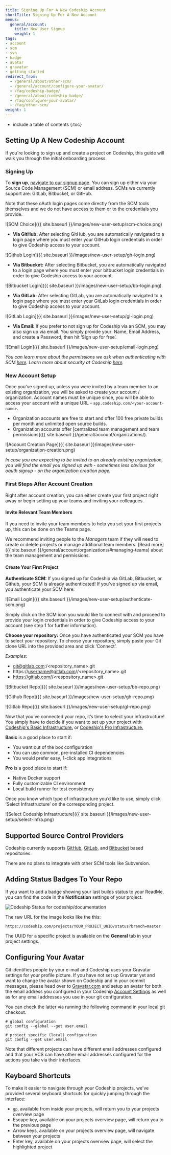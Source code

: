 ```yaml
---
title: Signing Up For A New Codeship Account
shortTitle: Signing Up For A New Account
menus:
  general/account:
    title: New User Signup
    weight: 1
tags:
- account
- scm
- svn
- badge
- avatar
- gravatar
- getting started
redirect_from:
  - /general/about/other-scm/
  - /general/account/configure-your-avatar/
  - /faq/codeship-badge/
  - /general/about/codeship-badge/
  - /faq/configure-your-avatar/
  - /faq/other-scm/
weight: 1
---
```


* include a table of contents
{:toc}

## Setting Up A New Codeship Account

If you're looking to sign up and create a project on Codeship, this guide will walk you through the initial onboarding process.

### Signing Up

To **sign up**, [navigate to our signup page](https://app.codeship.com/registrations/new).  You can sign up either via your Source Code Management (SCM) or email address.  SCMs we currently support are: GitLab, Bitbucket, or GitHub.

Note that these oAuth login pages come directly from the SCM tools themselves and we do not have access to them or to the credentials you provide.

![SCM Choice]({{ site.baseurl }}/images/new-user-setup/scm-choice.png)

- **Via GitHub:**  After selecting GitHub, you are automatically navigated to a login page where you must enter your GitHub login credentials in order to give Codeship access to your account.

![Github Login]({{ site.baseurl }}/images/new-user-setup/gh-login.png)

- **Via Bitbucket:**  After selecting Bitbucket, you are automatically navigated to a login page where you must enter your bitbucket login credentials in order to give Codeship access to your account.

![Bitbucket Login]({{ site.baseurl }}/images/new-user-setup/bb-login.png)

- **Via GitLab:** After selecting GitLab, you are automatically navigated to a login page where you must enter your GitLab login credentials in order to give Codeship access to your account.

![GitLab Login]({{ site.baseurl }}/images/new-user-setup/gl-login.png)

- **Via Email:**   If you prefer to not sign up for Codeship via an SCM, you may also sign up via email.  You simply provide your: Name, Email Address, and create a Password, then hit ‘Sign up for free’.

![Email Login]({{ site.baseurl }}/images/new-user-setup/email-login.png)

*You can learn more about the permissions we ask when authenticating with SCM [here](https://documentation.codeship.com/general/account/permissions/).  Learn more about security at Codeship [here](https://documentation.codeship.com/general/about/security/).*

### New Account Setup

Once you’ve signed up, unless you were invited by a team member to an existing organization, you will be asked to create your account / organization. Account names must be unique since, you will be able to access your account with a unique URL - `app.codeship.com/<your-account-name>`.

* Organization accounts are free to start and offer 100 free private builds per month and unlimited open source builds.
* Organization accounts offer [centralized team management and team permissions]({{ site.baseurl }}/general/account/organizations/).

![Account Creation Page]({{ site.baseurl }}/images/new-user-setup/organization-creation.png)

_In case you are expecting to be invited to an already existing organization, you will find the email you signed up with - sometimes less obvious for oauth signup - on the organization creation page._

### First Steps After Account Creation

Right after account creation, you can either create your first project right away or begin setting up your teams and inviting your colleagues.

#### Invite Relevant Team Members

If you need to invite your team members to help you set your first projects up, this can be done on the Teams page.

We recommend inviting people to the _Managers_ team if they will need to create or delete projects or manage additional team members. [Read more]({{ site.baseurl }}/general/account/organizations/#managing-teams) about the team management and permissions.

#### Create Your First Project

**Authenticate SCM:**  If you signed up for Codeship via GitLab, Bitbucket, or Github, your SCM is already authenticated!  If you’ve signed up via email, you authenticate your SCM here:

![Email Login]({{ site.baseurl }}/images/new-user-setup/authenticate-scm.png)

Simply click on the SCM icon you would like to connect with and proceed to provide your login credentials in order to give Codeship access to your account (see step 1 for further information).

**Choose your repository:** Once you have authenticated your SCM you have to select your repository.  To choose your repository, simply paste your Git clone URL into the provided area and click ‘Connect’.

_Examples_:
- git@gitlab.com:<username>/<repository_name>.git
- https://username@gitlab.com/<username>/<repository_name>.git
- https://gitlab.com/<username>/<respository_name>.git

![Bitbucket Repo]({{ site.baseurl }}/images/new-user-setup/bb-repo.png)

![Github Repo]({{ site.baseurl }}/images/new-user-setup/gh-repo.png)

![Gitlab Repo]({{ site.baseurl }}/images/new-user-setup/gl-repo.png)

Now that you’ve connected your repo, it’s time to select your infrastructure!  You simply have to decide if you want to set up your project with [Codeship's Basic Infrastructure.](https://codeship.com/features/basic) or [Codeship's Pro Infrastructure.](https://codeship.com/features/pro)


**Basic** is a good place to start if:

- You want out of the box configuration
- You can use common, pre-installed CI dependencies
- You would prefer easy, 1-click app integrations

**Pro** is a good place to start if:

- Native Docker support
- Fully customizable CI environment
- Local build runner for test consistency

Once you know which type of infrastructure you’d like to use, simply click ‘Select Infrastructure’ on the corresponding project.

![Select Codeship Infrastructure]({{ site.baseurl }}/images/new-user-setup/select-infra.png)

## Supported Source Control Providers

Codeship currently supports [GitHub](https://github.com/), [GitLab](https://gitlab.com/), and [Bitbucket](https://bitbucket.org/) based repositories.

There are no plans to integrate with other SCM tools like Subversion.

## Adding Status Badges To Your Repo

If you want to add a badge showing your last builds status to your ReadMe, you can find the code in the **Notification** settings of your project.

![Codeship Status for codeship/documentation](https://codeship.com/projects/0bdb0440-3af5-0133-00ea-0ebda3a33bf6/status?branch=master)

The raw URL for the image looks like the this:

```
https://codeship.com/projects/YOUR_PROJECT_UUID/status?branch=master
```

The UUID for a specific project is available on the **General** tab in your project settings.

## Configuring Your Avatar

Git identifies people by your e-mail and Codeship uses your Gravatar settings for your profile picture. If you have not set up Gravatar yet and want to change the avatar shown on Codeship and in your commit messages, please head over to [Gravatar.com](http://www.gravatar.com/) and setup an avatar for both the email address you configured in your Codeship [Account Settings](https://app.codeship.com/user/edit) as well as for any email addresses you use in your git configuration.

You can check the latter via running the following command in your local git checkout.

```shell
# global configuration
git config --global --get user.email

# project specific (local) configuration
git config --get user.email
```

Note that different projects can have different email addresses configured and that your VCS can have other email addresses configured for the actions you take via their interfaces.

## Keyboard Shortcuts

To make it easier to navigate through your Codeship projects, we've provided several keyboard shortcuts for quickly jumping through the interface:

- `gp`, available from inside your projects, will return you to your projects overview page
- Escape key, available on your projects overview page, will return you to the previous page
- Arrow keys, available on your projects overview page, will navigate between your projects
- Enter key, available on your projects overview page, will select the highlighted project
